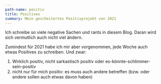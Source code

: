```yaml
---
path-name: positiv
title: Positives
summary: Mein gescheitertes Positivprojekt von 2021
---
```


Ich schreibe so viele negative Sachen und rants in diesem Blog. Daran wird sich vermutlich auch nicht viel ändern.

Zumindest für 2021 habe ich mir aber vorgenommen, jede Woche auch etwas Positives zu schreiben. Und zwar:

1. Wirklich positiv, nicht sarkastisch positiv oder es-könnte-schlimmer-sein-positiv
2. nicht nur für mich positiv: es muss auch andere betreffen (bzw. oder andere sollen auch etwas davon haben)
